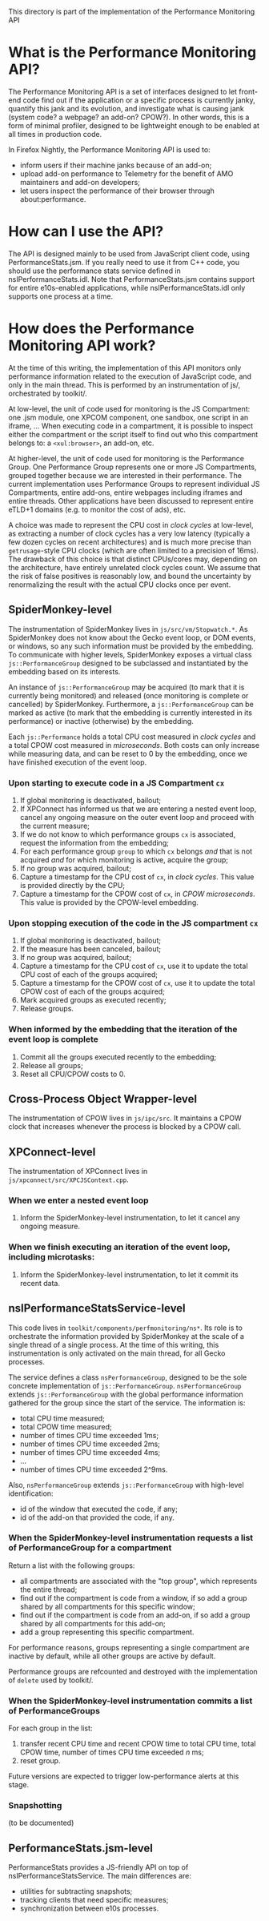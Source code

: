 This directory is part of the implementation of the Performance Monitoring API

# What is the Performance Monitoring API?

The Performance Monitoring API is a set of interfaces designed to let front-end code find out if the application or a specific process is currently janky, quantify this jank and its evolution, and investigate what is causing jank (system code? a webpage? an add-on? CPOW?). In other words, this is a form of minimal profiler, designed to be lightweight enough to be enabled at all times in production code.

In Firefox Nightly, the Performance Monitoring API is used to:
- inform users if their machine janks because of an add-on;
- upload add-on performance to Telemetry for the benefit of AMO maintainers and add-on developers;
- let users inspect the performance of their browser through about:performance.

# How can I use the API?

The API is designed mainly to be used from JavaScript client code, using PerformanceStats.jsm.  If you really need to use it from C++ code, you should use the performance stats service defined in nsIPerformanceStats.idl. Note that PerformanceStats.jsm contains support for entire e10s-enabled applications, while nsIPerformanceStats.idl only supports one process at a time.


# How does the Performance Monitoring API work?

At the time of this writing, the implementation of this API monitors only performance information related to the execution of JavaScript code, and only in the main thread. This is performed by an instrumentation of js/, orchestrated by toolkit/.

At low-level, the unit of code used for monitoring is the JS Compartment: one .jsm module, one XPCOM component, one sandbox, one script in an iframe, ... When executing code in a compartment, it is possible to inspect either the compartment or the script itself to find out who this compartment belongs to: a `<xul:browser>`, an add-on, etc.

At higher-level, the unit of code used for monitoring is the Performance Group. One Performance Group represents one or more JS Compartments, grouped together because we are interested in their performance. The current implementation uses Performance Groups to represent individual JS Compartments, entire add-ons, entire webpages including iframes and entire threads. Other applications have been discussed to represent entire eTLD+1 domains (e.g. to monitor the cost of ads), etc.

A choice was made to represent the CPU cost in *clock cycles* at low-level, as extracting a number of clock cycles has a very low latency (typically a few dozen cycles on recent architectures) and is much more precise than `getrusage`-style CPU clocks (which are often limited to a precision of 16ms). The drawback of this choice is that distinct CPUs/cores may, depending on the architecture, have entirely unrelated clock cycles count. We assume that the risk of false positives is reasonably low, and bound the uncertainty by renormalizing the result with the actual CPU clocks once per event.

## SpiderMonkey-level

The instrumentation of SpiderMonkey lives in `js/src/vm/Stopwatch.*`. As SpiderMonkey does not know about the Gecko event loop, or DOM events, or windows, so any such information must be provided by the embedding. To communicate with higher levels, SpiderMonkey exposes a virtual class `js::PerformanceGroup` designed to be subclassed and instantiated by the embedding based on its interests.

An instance of `js::PerformanceGroup` may be acquired (to mark that it is currently being monitored) and released (once monitoring is complete or cancelled) by SpiderMonkey. Furthermore, a `js::PerformanceGroup` can be marked as active (to mark that the embedding is currently interested in its performance) or inactive (otherwise) by the embedding.

Each `js::Performance` holds a total CPU cost measured in *clock cycles* and a total CPOW cost measured in *microseconds*. Both costs can only increase while measuring data, and can be reset to 0 by the embedding, once we have finished execution of the event loop.

### Upon starting to execute code in a JS Compartment `cx`
1. If global monitoring is deactivated, bailout;
2. If XPConnect has informed us that we are entering a nested event loop, cancel any ongoing measure on the outer event loop and proceed with the current measure;
3. If we do not know to which performance groups `cx` is associated, request the information from the embedding;
4. For each performance group `group` to which `cx` belongs *and* that is not acquired *and* for which monitoring is active, acquire the group;
5. If no group was acquired, bailout;
6. Capture a timestamp for the CPU cost of `cx`, in *clock cycles*. This value is provided directly by the CPU;
7. Capture a timestamp for the CPOW cost of `cx`, in *CPOW microseconds*. This value is provided by the CPOW-level embedding.

### Upon stopping execution of the code in the JS compartment `cx`
1. If global monitoring is deactivated, bailout;
2. If the measure has been canceled, bailout;
3. If no group was acquired, bailout;
4. Capture a timestamp for the CPU cost of `cx`, use it to update the total CPU cost of each of the groups acquired;
5. Capture a timestamp for the CPOW cost of `cx`, use it to update the total CPOW cost of each of the groups acquired;
6. Mark acquired groups as executed recently;
7. Release groups.

### When informed by the embedding that the iteration of the event loop is complete
1. Commit all the groups executed recently to the embedding;
2. Release all groups;
3. Reset all CPU/CPOW costs to 0.

## Cross-Process Object Wrapper-level

The instrumentation of CPOW lives in `js/ipc/src`. It maintains a CPOW clock that increases whenever the process is blocked by a CPOW call.

## XPConnect-level

The instrumentation of XPConnect lives in `js/xpconnect/src/XPCJSContext.cpp`.

### When we enter a nested event loop

1. Inform the SpiderMonkey-level instrumentation, to let it cancel any ongoing measure.

### When we finish executing an iteration of the event loop, including microtasks:

1. Inform the SpiderMonkey-level instrumentation, to let it commit its recent data.

## nsIPerformanceStatsService-level

This code lives in `toolkit/components/perfmonitoring/ns*`. Its role is to orchestrate the information provided by SpiderMonkey at the scale of a single thread of a single process. At the time of this writing, this instrumentation is only activated on the main thread, for all Gecko processes.

The service defines a class `nsPerformanceGroup`, designed to be the sole concrete implementation of `js::PerformanceGroup`.  `nsPerformanceGroup` extends `js::PerformanceGroup` with the global performance information gathered for the group since the start of the service. The information is:
- total CPU time measured;
- total CPOW time measured;
- number of times CPU time exceeded 1ms;
- number of times CPU time exceeded 2ms;
- number of times CPU time exceeded 4ms;
- ...
- number of times CPU time exceeded 2^9ms.

Also, `nsPerformanceGroup` extends `js::PerformanceGroup` with high-level identification:
- id of the window that executed the code, if any;
- id of the add-on that provided the code, if any.

### When the SpiderMonkey-level instrumentation requests a list of PerformanceGroup for a compartment

Return a list with the following groups:
* all compartments are associated with the "top group", which represents the entire thread;
* find out if the compartment is code from a window, if so add a group shared by all compartments for this specific window;
* find out if the compartment is code from an add-on, if so add a group shared by all compartments for this add-on;
* add a group representing this specific compartment.

For performance reasons, groups representing a single compartment are inactive by default, while all other groups are active by default.

Performance groups are refcounted and destroyed with the implementation of `delete` used by toolkit/.

### When the SpiderMonkey-level instrumentation commits a list of PerformanceGroups

For each group in the list:
1. transfer recent CPU time and recent CPOW time to total CPU time, total CPOW time, number of times CPU time exceeded *n* ms;
2. reset group.

Future versions are expected to trigger low-performance alerts at this stage.

### Snapshotting

(to be documented)

## PerformanceStats.jsm-level

PerformanceStats provides a JS-friendly API on top of nsIPerformanceStatsService. The main differences are:
- utilities for subtracting snapshots;
- tracking clients that need specific measures;
- synchronization between e10s processes.
